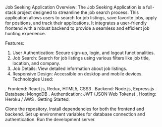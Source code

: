 Job Seeking Application
Overview:
The Job Seeking Application is a full-stack project designed to streamline the job search process. This application allows users to search for job listings, save favorite jobs, apply for positions, and track their applications. It integrates a user-friendly frontend with a robust backend to provide a seamless and efficient job hunting experience.

Features:

1. User Authentication: Secure sign-up, login, and logout functionalities.
2. Job Search: Search for job listings using various filters like job title, location, and company.
3. Job Details: View detailed information about job listings.
4. Responsive Design: Accessible on desktop and mobile devices.
Technologies Used:

. Frontend: React.js, Redux, HTML5, CSS3
. Backend: Node.js, Express.js
. Database: MongoDB
. Authentication: JWT (JSON Web Tokens)
. Hosting: Heroku / AWS
. Getting Started:

Clone the repository.
Install dependencies for both the frontend and backend.
Set up environment variables for database connection and authentication.
Run the development server.
